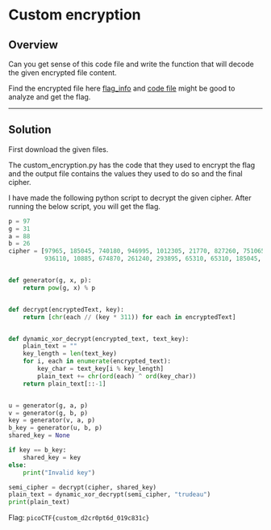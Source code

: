 # Custom encryption

## Overview

Can you get sense of this code file and write the function that will decode the given encrypted file content.

Find the encrypted file here [flag\_info](https://artifacts.picoctf.net/c\_titan/93/enc\_flag) and [code file](https://artifacts.picoctf.net/c\_titan/93/custom\_encryption.py) might be good to analyze and get the flag.

***

## Solution

First download the given files.&#x20;

The custom\_encryption.py has the code that they used to encrypt the flag and the output file contains the values they used to do so and the final cipher.

I have made the following python script to decrypt the given cipher. After running the below script, you will get the flag.

```python
p = 97
g = 31
a = 88
b = 26
cipher = [97965, 185045, 740180, 946995, 1012305, 21770, 827260, 751065, 718410, 457170, 0, 903455, 228585, 54425, 740180, 0, 239470,
          936110, 10885, 674870, 261240, 293895, 65310, 65310, 185045, 65310, 283010, 555135, 348320, 533365, 283010, 76195, 130620, 185045]


def generator(g, x, p):
    return pow(g, x) % p


def decrypt(encryptedText, key):
    return [chr(each // (key * 311)) for each in encryptedText]


def dynamic_xor_decrypt(encrypted_text, text_key):
    plain_text = ""
    key_length = len(text_key)
    for i, each in enumerate(encrypted_text):
        key_char = text_key[i % key_length]
        plain_text += chr(ord(each) ^ ord(key_char))
    return plain_text[::-1]


u = generator(g, a, p)
v = generator(g, b, p)
key = generator(v, a, p)
b_key = generator(u, b, p)
shared_key = None

if key == b_key:
    shared_key = key
else:
    print("Invalid key")

semi_cipher = decrypt(cipher, shared_key)
plain_text = dynamic_xor_decrypt(semi_cipher, "trudeau")
print(plain_text)
```

Flag: `picoCTF{custom_d2cr0pt6d_019c831c}`
